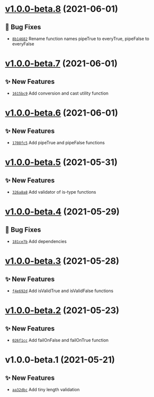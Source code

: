 # [v1.0.0-beta.8](https://github.com/TomokiMiyauci/is-valid/compare/v1.0.0-beta.7...v1.0.0-beta.8) (2021-06-01)

## 🐛 Bug Fixes
- [`8b14682`](https://github.com/TomokiMiyauci/is-valid/commit/8b14682)   Rename function names pipeTrue to everyTrue, pipeFalse to everyFalse

# [v1.0.0-beta.7](https://github.com/TomokiMiyauci/is-valid/compare/v1.0.0-beta.6...v1.0.0-beta.7) (2021-06-01)

## ✨ New Features
- [`1615bc9`](https://github.com/TomokiMiyauci/is-valid/commit/1615bc9)   Add conversion and cast utility function

# [v1.0.0-beta.6](https://github.com/TomokiMiyauci/is-valid/compare/v1.0.0-beta.5...v1.0.0-beta.6) (2021-06-01)

## ✨ New Features
- [`1708fc5`](https://github.com/TomokiMiyauci/is-valid/commit/1708fc5)   Add pipeTrue and pipeFalse functions

# [v1.0.0-beta.5](https://github.com/TomokiMiyauci/is-valid/compare/v1.0.0-beta.4...v1.0.0-beta.5) (2021-05-31)

## ✨ New Features
- [`326a8a8`](https://github.com/TomokiMiyauci/is-valid/commit/326a8a8)   Add validator of is-type functions

# [v1.0.0-beta.4](https://github.com/TomokiMiyauci/is-valid/compare/v1.0.0-beta.3...v1.0.0-beta.4) (2021-05-29)

## 🐛 Bug Fixes
- [`181ce7b`](https://github.com/TomokiMiyauci/is-valid/commit/181ce7b)   Add dependencies

# [v1.0.0-beta.3](https://github.com/TomokiMiyauci/is-valid/compare/v1.0.0-beta.2...v1.0.0-beta.3) (2021-05-28)

## ✨ New Features
- [`f4e692d`](https://github.com/TomokiMiyauci/is-valid/commit/f4e692d)   Add isValidTrue and isValidFalse functions

# [v1.0.0-beta.2](https://github.com/TomokiMiyauci/is-valid/compare/v1.0.0-beta.1...v1.0.0-beta.2) (2021-05-23)

## ✨ New Features
- [`026f1cc`](https://github.com/TomokiMiyauci/is-valid/commit/026f1cc)   Add failOnFalse and failOnTrue function

# v1.0.0-beta.1 (2021-05-21)

## ✨ New Features
- [`aa32dbc`](https://github.com/TomokiMiyauci/is-valid/commit/aa32dbc)   Add tiny length validation
